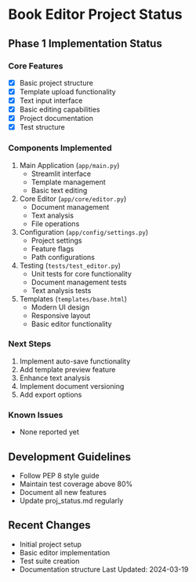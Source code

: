 # Book Editor Project Status

## Phase 1 Implementation Status

### Core Features

- [x] Basic project structure
- [x] Template upload functionality
- [x] Text input interface
- [x] Basic editing capabilities
- [x] Project documentation
- [x] Test structure

### Components Implemented

1. Main Application (`app/main.py`)
   - Streamlit interface
   - Template management
   - Basic text editing
2. Core Editor (`app/core/editor.py`)
   - Document management
   - Text analysis
   - File operations
3. Configuration (`app/config/settings.py`)
   - Project settings
   - Feature flags
   - Path configurations
4. Testing (`tests/test_editor.py`)
   - Unit tests for core functionality
   - Document management tests
   - Text analysis tests
5. Templates (`templates/base.html`)
   - Modern UI design
   - Responsive layout
   - Basic editor functionality

### Next Steps

1. Implement auto-save functionality
2. Add template preview feature
3. Enhance text analysis
4. Implement document versioning
5. Add export options

### Known Issues

- None reported yet

## Development Guidelines

- Follow PEP 8 style guide
- Maintain test coverage above 80%
- Document all new features
- Update proj_status.md regularly

## Recent Changes

- Initial project setup
- Basic editor implementation
- Test suite creation
- Documentation structure
Last Updated: 2024-03-19
